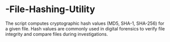 # -File-Hashing-Utility
The script computes cryptographic hash values (MD5, SHA-1, SHA-256) for a given file. Hash values are commonly used in digital forensics to verify file integrity and compare files during investigations.
